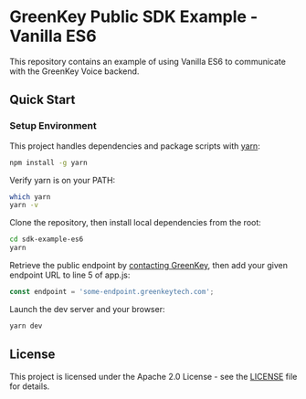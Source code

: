 # GreenKey Public SDK Example - Vanilla ES6

This repository contains an example of using Vanilla ES6 to communicate with the GreenKey Voice backend.

## Quick Start

### Setup Environment

This project handles dependencies and package scripts with [yarn](https://www.npmjs.com/package/yarn):
```bash
npm install -g yarn
```

Verify yarn is on your PATH:
```bash
which yarn
yarn -v
```

Clone the repository, then install local dependencies from the root:
```bash
cd sdk-example-es6
yarn
```

Retrieve the public endpoint by [contacting GreenKey](http://greenkeytech.com/contact-us), then add your given endpoint URL to line 5 of app.js:
```javascript
const endpoint = 'some-endpoint.greenkeytech.com';
```

Launch the dev server and your browser:
```bash
yarn dev
```

## License

This project is licensed under the Apache 2.0 License - see the [LICENSE](LICENSE) file for details.
